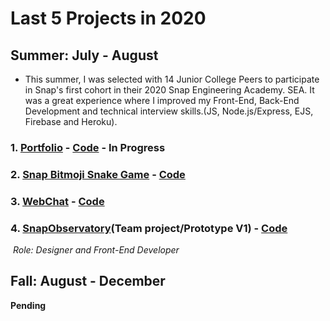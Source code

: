 # Last 5 Projects in 2020

## Summer: July - August

* This summer, I was selected with 14  Junior College Peers to participate in Snap's first cohort in their 2020 Snap Engineering Academy. SEA. It was a great experience where I improved my Front-End, Back-End Development and technical interview skills.(JS, Node.js/Express, EJS, Firebase and Heroku).

### 1. [Portfolio](https://seepetulacode.github.io/) - [Code](https://github.com/SeePetulaCode/SeePetulaCode.github.io) - In Progress

### 2. [Snap Bitmoji Snake Game](https://petula-snakegame.glitch.me/) - [Code](https://github.com/SeePetulaCode/eden_snake_game)

### 3. [WebChat](https://awebchat-e2a62.web.app/) - [Code](https://github.com/SeePetulaCode/A-firebase-web-chat)

### 4. [SnapObservatory](http://project-north-star.herokuapp.com/signup)(Team project/Prototype V1) - [Code](https://github.com/Sebastian-git/north-star)

​     *Role: Designer and Front-End Developer*



## Fall: August - December

**Pending**
